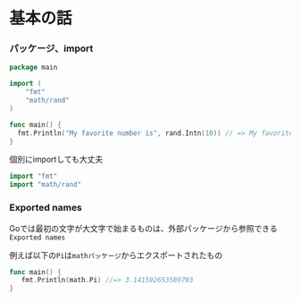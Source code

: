 # 基本の話

### パッケージ、import

```go
package main

import (
    "fmt"
    "math/rand"
)

func main() {
  fmt.Println("My favorite number is", rand.Intn(10)) // => My favorite number is 1
}
```

個別にimportしても大丈夫

```go
import "fmt"
import "math/rand"
```

### Exported names

Goでは最初の文字が大文字で始まるものは、外部パッケージから参照できる`Exported names`

例えば以下の`Pi`は`mathパッケージ`からエクスポートされたもの

```go
func main() {
   fmt.Println(math.Pi) //=> 3.141592653589793
}
```
